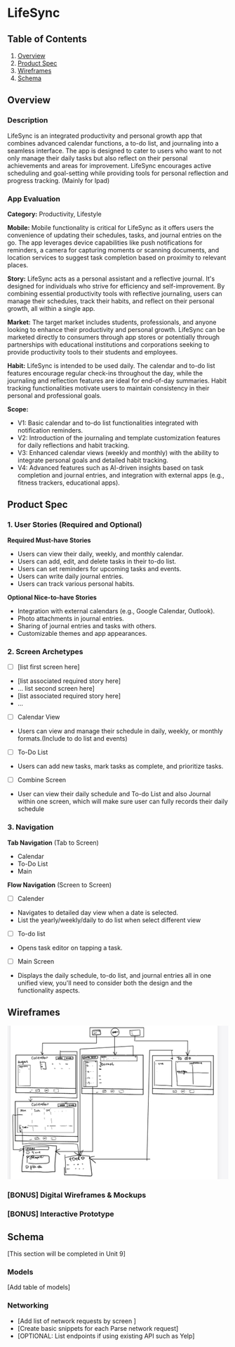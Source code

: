 # LifeSync

## Table of Contents

1. [Overview](#Overview)
2. [Product Spec](#Product-Spec)
3. [Wireframes](#Wireframes)
4. [Schema](#Schema)

## Overview

### Description

LifeSync is an integrated productivity and personal growth app that combines advanced calendar functions, a to-do list, and journaling into a seamless interface. The app is designed to cater to users who want to not only manage their daily tasks but also reflect on their personal achievements and areas for improvement. LifeSync encourages active scheduling and goal-setting while providing tools for personal reflection and progress tracking. (Mainly for Ipad)

### App Evaluation

**Category:** Productivity, Lifestyle

**Mobile:** Mobile functionality is critical for LifeSync as it offers users the convenience of updating their schedules, tasks, and journal entries on the go. The app leverages device capabilities like push notifications for reminders, a camera for capturing moments or scanning documents, and location services to suggest task completion based on proximity to relevant places.

**Story:** LifeSync acts as a personal assistant and a reflective journal. It's designed for individuals who strive for efficiency and self-improvement. By combining essential productivity tools with reflective journaling, users can manage their schedules, track their habits, and reflect on their personal growth, all within a single app.

**Market:** The target market includes students, professionals, and anyone looking to enhance their productivity and personal growth. LifeSync can be marketed directly to consumers through app stores or potentially through partnerships with educational institutions and corporations seeking to provide productivity tools to their students and employees. 

**Habit:** LifeSync is intended to be used daily. The calendar and to-do list features encourage regular check-ins throughout the day, while the journaling and reflection features are ideal for end-of-day summaries. Habit tracking functionalities motivate users to maintain consistency in their personal and professional goals.

**Scope:** 
- V1: Basic calendar and to-do list functionalities integrated with notification reminders.
- V2: Introduction of the journaling and template customization features for daily reflections and habit tracking.
- V3: Enhanced calendar views (weekly and monthly) with the ability to integrate personal goals and detailed habit tracking.
- V4: Advanced features such as AI-driven insights based on task completion and journal entries, and integration with external apps (e.g., fitness trackers, educational apps).

## Product Spec

### 1. User Stories (Required and Optional)

**Required Must-have Stories**

* Users can view their daily, weekly, and monthly calendar.
* Users can add, edit, and delete tasks in their to-do list.
* Users can set reminders for upcoming tasks and events.
* Users can write daily journal entries.
* Users can track various personal habits.

**Optional Nice-to-have Stories**

* Integration with external calendars (e.g., Google Calendar, Outlook).
* Photo attachments in journal entries.
* Sharing of journal entries and tasks with others.
* Customizable themes and app appearances.

### 2. Screen Archetypes

- [ ] [list first screen here]
* [list associated required story here]
* ...
list second screen here]
* [list associated required story here]
* ...
- [ ] Calendar View
* Users can view and manage their schedule in daily, weekly, or monthly formats.(Include to do list and events)

- [ ] To-Do List
* Users can add new tasks, mark tasks as complete, and prioritize tasks.

- [ ] Combine Screen
* User can view their daily schedule and To-do List and also Journal within one screen, which will make sure user can fully records their daily schedule

### 3. Navigation

**Tab Navigation** (Tab to Screen)

* Calendar
* To-Do List
* Main

**Flow Navigation** (Screen to Screen)

- [ ] Calender
* Navigates to detailed day view when a date is selected.
* List the yearly/weekly/daily to do list when select different view
- [ ] To-do list
* Opens task editor on tapping a task.
- [ ] Main Screen
*  Displays the daily schedule, to-do list, and journal entries all in one unified view, you'll need to consider both the design and the functionality aspects.

## Wireframes

![Example Image](image/Wireframe_images.jpg)

### [BONUS] Digital Wireframes & Mockups

### [BONUS] Interactive Prototype

## Schema 

[This section will be completed in Unit 9]

### Models

[Add table of models]

### Networking

- [Add list of network requests by screen ]
- [Create basic snippets for each Parse network request]
- [OPTIONAL: List endpoints if using existing API such as Yelp]
